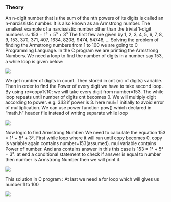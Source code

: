 ### Theory
An n-digit number that is the sum of the nth powers of its digits is called an n-narcissistic number. It is also known as an Armstrong number. The smallest example of a narcissistic number other than the trivial 1-digit numbers is:
153 = 1³ + 5³ + 3³
The first few are given by 1, 2, 3, 4, 5, 6, 7, 8, 9, 153, 370, 371, 407, 1634, 8208, 9474, 54748, ...
Solving the problem of finding the Armstrong numbers from 1 to 100 we are going to C Programming Language. In the C program we are printing the Armstrong Numbers. We need a loop to find the number of digits in a number say 153, a while loop is given below: 

<img src="https://github.com/patil-poojap/Techie-Tribe/blob/master/experiment/images/ss1.PNG"/>

We get number of digits in count. Then stored in cnt (no of digits) variable. Then in order to find the Power of every digit we have to take second loop. By using re=copy%10; we will take every digit from number=153. The while loop repeats until number of digits cnt becomes 0. We will multiply digit according to power. e.g. 3*3*3 if power is 3. here mul=1 initially to avoid error of multiplication. We can use power function pow() which declared in “math.h” header file instead of writing separate while loop

<img src="https://github.com/patil-poojap/Techie-Tribe/blob/master/experiment/images/ss2.PNG"/>

Now logic to find Armstrong Number:	
We need to calculate the equation 153 = 1³ + 5³ + 3³. First while loop where it will run until copy becomes 0. copy is variable again contains number=153(assumed). mul variable contains Power of number. And ans contains answer in this this case is 153 = 1³ + 5³ + 3³. at end a conditional statement to check if answer is equal to number then number is Armstrong Number then we will print it.   

<img src="https://github.com/patil-poojap/Techie-Tribe/blob/master/experiment/images/ss3.PNG"/>

This solution in C program :
At last we need a for loop which will gives us number 1 to 100

<img src="https://github.com/patil-poojap/Techie-Tribe/blob/master/experiment/images/ss4.svg"/>

